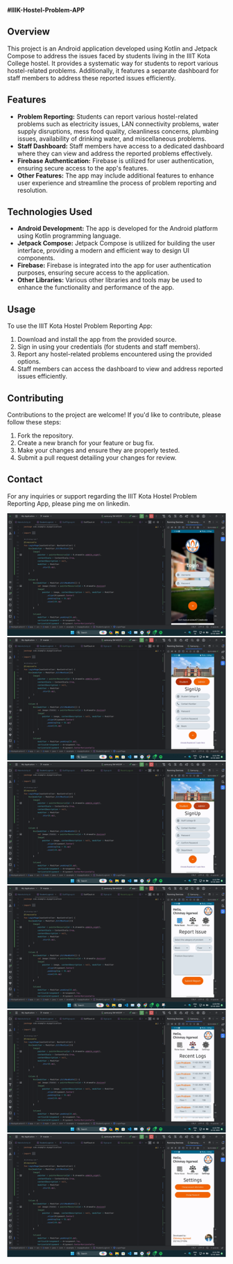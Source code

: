 **#IIIK-Hostel-Problem-APP**

## Overview
This project is an Android application developed using Kotlin and Jetpack Compose to address the issues faced by students living in the IIIT Kota College hostel. It provides a systematic way for students to report various hostel-related problems. Additionally, it features a separate dashboard for staff members to address these reported issues efficiently.

## Features
- **Problem Reporting:** Students can report various hostel-related problems such as electricity issues, LAN connectivity problems, water supply disruptions, mess food quality, cleanliness concerns, plumbing issues, availability of drinking water, and miscellaneous problems.
- **Staff Dashboard:** Staff members have access to a dedicated dashboard where they can view and address the reported problems effectively.
- **Firebase Authentication:** Firebase is utilized for user authentication, ensuring secure access to the app's features.
- **Other Features:** The app may include additional features to enhance user experience and streamline the process of problem reporting and resolution.

## Technologies Used
- **Android Development:** The app is developed for the Android platform using Kotlin programming language.
- **Jetpack Compose:** Jetpack Compose is utilized for building the user interface, providing a modern and efficient way to design UI components.
- **Firebase:** Firebase is integrated into the app for user authentication purposes, ensuring secure access to the application.
- **Other Libraries:** Various other libraries and tools may be used to enhance the functionality and performance of the app.

## Usage
To use the IIIT Kota Hostel Problem Reporting App:
1. Download and install the app from the provided source.
2. Sign in using your credentials (for students and staff members).
3. Report any hostel-related problems encountered using the provided options.
4. Staff members can access the dashboard to view and address reported issues efficiently.

## Contributing
Contributions to the project are welcome! If you'd like to contribute, please follow these steps:
1. Fork the repository.
2. Create a new branch for your feature or bug fix.
3. Make your changes and ensure they are properly tested.
4. Submit a pull request detailing your changes for review.

## Contact
For any inquiries or support regarding the IIIT Kota Hostel Problem Reporting App, please ping me on linkedin.

<div class="grid-container">
   <div class="grid-item">
        <img src="./Screenshots/login.png" alt="Login Screen"  width="auto">
    </div>
   <div class="grid-item">
        <img src="./Screenshots/student_signup.png" alt="Student Signup Screen"  width="auto">
    </div>
   <div class="grid-item">
        <img src="./Screenshots/staff_signup.png" alt="Staff Signup screen"  width="auto">
    </div>
    <div class="grid-item">
        <img src="./Screenshots/raise_issue.png" alt="Dashboard Screenshot 1" width="auto">
    </div>
   <div class="grid-item">
        <img src="./Screenshots/recent_logs.png" alt="Dashboard Screenshot 2" width="auto">
    </div>
   <div class="grid-item">
        <img src="./Screenshots/settings.png" alt="Dashboard Screenshot 3" width="auto">
    </div>
</div>
